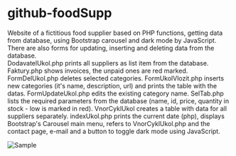 # github-foodSupp
Website of a fictitious food supplier based on PHP functions, getting data from database, using Bootstrap carousel and dark mode by JavaScript. There are also forms for updating, inserting and deleting data from the database.<br>
DodavatelUkol.php prints all suppliers as list item from the database.
Faktury.php shows invoices, the unpaid ones are red marked.
FormDelUkol.php deletes selected categories.
FormUkolVlozit.php inserts new categories (it's name, description, url) and prints the table with the datas.
FormUpdateUkol.php edits the existing category name. 
SelTab.php lists the required parameters from the database (name, id, price, quantity in stock - low is marked in red).
VnorCyklUkol creates a table with data for all suppliers separately.
indexUkol.php prints the current date (php), displays Bootstrap's Carousel main menu, refers to VnorCyklUkol.php and the contact page, e-mail and a button to toggle dark mode using JavaScript.

![Sample](https://user-images.githubusercontent.com/127491524/230026903-389855e0-5b04-46d3-8fc3-49f6cf25c11b.jpg)

